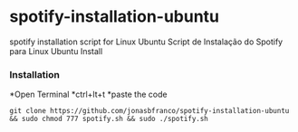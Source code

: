 # spotify-installation-ubuntu

spotify installation script for Linux Ubuntu Script de Instalação do Spotify para Linux Ubuntu
Install


### Installation

 *Open Terminal
 *ctrl+lt+t
 *paste the code


    git clone https://github.com/jonasbfranco/spotify-installation-ubuntu && sudo chmod 777 spotify.sh && sudo ./spotify.sh



